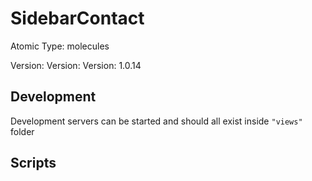# SidebarContact

Atomic Type: molecules

Version: Version: Version: 1.0.14

## Development

Development servers can be started and should all exist inside `"views"` folder

## Scripts
